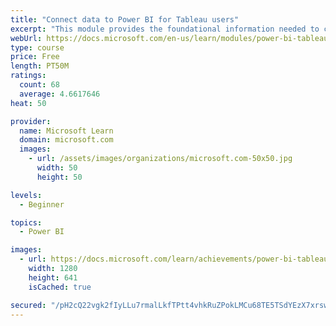 ```yaml
---
title: "Connect data to Power BI for Tableau users"
excerpt: "This module provides the foundational information needed to connect to your data confidently with the new platform."
webUrl: https://docs.microsoft.com/en-us/learn/modules/power-bi-tableau-data-connectivity/
type: course
price: Free
length: PT50M
ratings:
  count: 68
  average: 4.6617646
heat: 50

provider:
  name: Microsoft Learn
  domain: microsoft.com
  images:
    - url: /assets/images/organizations/microsoft.com-50x50.jpg
      width: 50
      height: 50

levels:
  - Beginner

topics:
  - Power BI

images:
  - url: https://docs.microsoft.com/learn/achievements/power-bi-tableau-data-connectivity-social.png
    width: 1280
    height: 641
    isCached: true

secured: "/pH2cQ22vgk2fIyLLu7rmalLkfTPtt4vhkRuZPokLMCu68TE5TSdYEzX7xrswP/VVt4FUfkBvvfMiReAMP1OX86GsDGuLDIUtXzAhL8PKabKB9npBtHfGeeb7B3DOrf5azNmb87S7nh+8sPTlL99C9iFV3OY7XZEo2JZPjZcP+s/yH1W5xxcw29wkbGHBihTSbgiPW9Nnjm+AOyD7WTHx55WTHHDdTE/6vMz3vyFlgGt5YZu3956Lzdn1wDc4vZSXdlIfbgHq+OROjfJc0t7id7Q/gaNINR+kFNwEc8v1ok2ZR3HPHtqxRYfTQZyXiV6ASXDAkZu0BG7jE1ymD/jnMRuuVIn78cLxPIU9UjLUC8yTXZvt9g34Ha63ZXodQpim4g+3msb2vl8fp4+qqK5d1TES8xRTmadXRQGmModQcs=;eCVeouKDwW6ogyFJo8rZig=="
---
```



